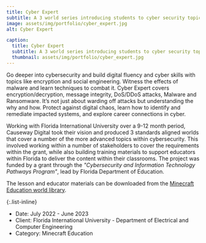 ```yaml
---
title: Cyber Expert
subtitle: A 3 world series introducing students to cyber security topics including encryption, firewalls, access control and much more.
image: assets/img/portfolio/cyber_expert.jpg
alt: Cyber Expert

caption:
  title: Cyber Expert
  subtitle: A 3 world series introducing students to cyber security topics including encryption, firewalls, access control and much more.
  thumbnail: assets/img/portfolio/cyber_expert.jpg
---
```

Go deeper into cybersecurity and build digital fluency and cyber skills with topics like encryption and social engineering. Witness the effects of malware and learn techniques to combat it. Cyber Expert covers encryption/decryption, message integrity, DoS/DDoS attacks, Malware and Ransomware. It’s not just about warding off attacks but understanding the why and how. Protect against digital chaos, learn how to identify and remediate impacted systems, and explore career connections in cyber. 
   
  
Working with Florida International University over a 9-12 month period, Causeway Digital took their vision and produced 3 standards aligned worlds that cover a number of the more advanced topics within cybersecurity. This involved working within a number of stakeholders to cover the requirements within the grant, while also building training materials to support educators within Florida to deliver the content within their classrooms.
The project was funded by a grant through the *"Cybersecurity and Information Technology Pathways Program"*, lead by Florida Department of Education. 
   
The lesson and educator materials can be downloaded from the [Minecraft Education world library](https://education.minecraft.net/en-us/discover/cyber-and-digital-safety/cyber-expert).


{:.list-inline}
- Date: July 2022 - June 2023
- Client: Florida International University - Department of Electrical and Computer Engineering
- Category: Minecraft Education
